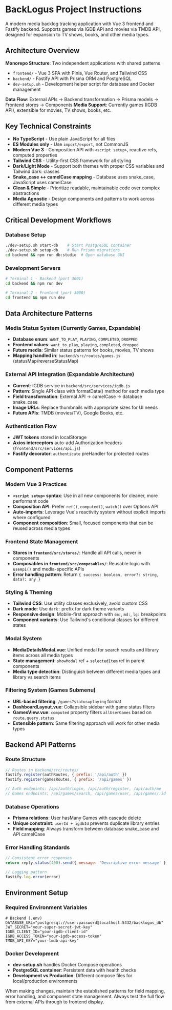 <!-- Use this file to provide workspace-specific custom instructions to Copilot. For more details, visit https://code.visualstudio.com/docs/copilot/copilot-customization#_use-a-githubcopilotinstructionsmd-file -->

# BackLogus Project Instructions

A modern media backlog tracking application with Vue 3 frontend and Fastify backend. Supports games via IGDB API and movies via TMDB API, designed for expansion to TV shows, books, and other media types.

## Architecture Overview

**Monorepo Structure**: Two independent applications with shared patterns
- `frontend/` - Vue 3 SPA with Pinia, Vue Router, and Tailwind CSS
- `backend/` - Fastify API with Prisma ORM and PostgreSQL
- `dev-setup.sh` - Development helper script for database and Docker management

**Data Flow**: External APIs → Backend transformation → Prisma models → Frontend stores → Components
**Media Support**: Currently games (IGDB API), extensible for movies, TV shows, books, etc.

## Key Technical Constraints

- **No TypeScript** - Use plain JavaScript for all files
- **ES Modules only** - Use `import/export`, not CommonJS
- **Modern Vue 3** - Composition API with `<script setup>`, reactive refs, computed properties
- **Tailwind CSS** - Utility-first CSS framework for all styling
- **Dark/Light Mode** - Support both themes with proper CSS variables and Tailwind dark: classes
- **Snake_case ↔ camelCase mapping** - Database uses snake_case, JavaScript uses camelCase
- **Clean & Simple** - Prioritize readable, maintainable code over complex abstractions
- **Media Agnostic** - Design components and patterns to work across different media types

## Critical Development Workflows

### Database Setup
```bash
./dev-setup.sh start-db    # Start PostgreSQL container
./dev-setup.sh setup-db    # Run Prisma migrations
cd backend && npm run db:studio  # Open database GUI
```

### Development Servers
```bash
# Terminal 1 - Backend (port 3001)
cd backend && npm run dev

# Terminal 2 - Frontend (port 3000) 
cd frontend && npm run dev
```

## Data Architecture Patterns

### Media Status System (Currently Games, Expandable)
- **Database enum**: `WANT_TO_PLAY`, `PLAYING`, `COMPLETED`, `DROPPED`
- **Frontend values**: `want_to_play`, `playing`, `completed`, `dropped`
- **Future media**: Similar status patterns for books, movies, TV shows
- **Mapping handled in**: `backend/src/routes/games.js` (statusMap/reverseStatusMap)

### External API Integration (Expandable Architecture)
- **Current**: IGDB service in `backend/src/services/igdb.js`
- **Pattern**: Single API class with formatData() method for each media type
- **Field transformation**: External API → camelCase → database snake_case
- **Image URLs**: Replace thumbnails with appropriate sizes for UI needs
- **Future APIs**: TMDB (movies/TV), Google Books, etc.

### Authentication Flow
- **JWT tokens** stored in localStorage
- **Axios interceptors** auto-add Authorization headers (`frontend/src/services/api.js`)
- **Fastify decorator**: `authenticate` preHandler for protected routes

## Component Patterns

### Modern Vue 3 Practices
- **`<script setup>` syntax**: Use in all new components for cleaner, more performant code
- **Composition API**: Prefer `ref()`, `computed()`, `watch()` over Options API
- **Auto-imports**: Leverage Vue's reactivity system without explicit imports where configured
- **Component composition**: Small, focused components that can be reused across media types

### Frontend State Management
- **Stores in `frontend/src/stores/`**: Handle all API calls, never in components
- **Composables in `frontend/src/composables/`**: Reusable logic with `useApi()` and media-specific APIs
- **Error handling pattern**: Return `{ success: boolean, error?: string, data?: any }`

### Styling & Theming
- **Tailwind CSS**: Use utility classes exclusively, avoid custom CSS
- **Dark mode**: Use `dark:` prefix for dark theme variants
- **Responsive design**: Mobile-first approach with `sm:`, `md:`, `lg:` breakpoints
- **Component variants**: Use Tailwind's conditional classes for different states

### Modal System
- **MediaDetailsModal.vue**: Unified modal for search results and library items across all media types
- **State management**: `showModal` ref + `selectedItem` ref in parent components
- **Media type detection**: Distinguish between different media types and library vs search items

### Filtering System (Games Submenu)
- **URL-based filtering**: `/games?status=playing` format
- **DashboardLayout.vue**: Collapsible sidebar with game status filters
- **GamesView.vue**: `computed` property filters `allUserGames` based on `route.query.status`
- **Extensible pattern**: Same filtering approach will work for other media types

## Backend API Patterns

### Route Structure
```javascript
// Routes in backend/src/routes/
fastify.register(authRoutes, { prefix: '/api/auth' })
fastify.register(gamesRoutes, { prefix: '/api/games' })

// Auth endpoints: /api/auth/login, /api/auth/register, /api/auth/me
// Games endpoints: /api/games/search, /api/games/user, /api/games/:id
```

### Database Operations
- **Prisma relations**: User hasMany Games with cascade delete
- **Unique constraint**: `userId + igdbId` prevents duplicate library entries
- **Field mapping**: Always transform between database snake_case and API camelCase

### Error Handling Standards
```javascript
// Consistent error responses
return reply.status(400).send({ message: 'Descriptive error message' })

// Logging pattern
fastify.log.error(error)
```

## Environment Setup

### Required Environment Variables
```env
# Backend (.env)
DATABASE_URL="postgresql://user:password@localhost:5432/backlogus_db"
JWT_SECRET="your-super-secret-jwt-key"
IGDB_CLIENT_ID="your-igdb-client-id" 
IGDB_ACCESS_TOKEN="your-igdb-access-token"
TMDB_API_KEY="your-tmdb-api-key"
```

### Docker Development
- **dev-setup.sh** handles Docker Compose operations
- **PostgreSQL container**: Persistent data with health checks
- **Development vs Production**: Different compose files for local/production environments

When making changes, maintain the established patterns for field mapping, error handling, and component state management. Always test the full flow from external APIs through to frontend display.
